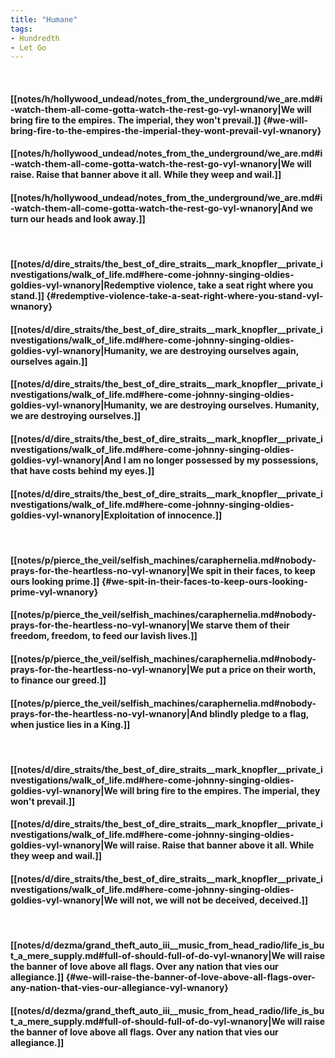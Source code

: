 ```yaml
---
title: "Humane"
tags:
- Hundredth
- Let Go
---
```

&nbsp;
#### [[notes/h/hollywood_undead/notes_from_the_underground/we_are.md#i-watch-them-all-come-gotta-watch-the-rest-go-vyl-wnanory|We will bring fire to the empires. The imperial, they won't prevail.]] {#we-will-bring-fire-to-the-empires-the-imperial-they-wont-prevail-vyl-wnanory}
#### [[notes/h/hollywood_undead/notes_from_the_underground/we_are.md#i-watch-them-all-come-gotta-watch-the-rest-go-vyl-wnanory|We will raise. Raise that banner above it all. While they weep and wail.]]
#### [[notes/h/hollywood_undead/notes_from_the_underground/we_are.md#i-watch-them-all-come-gotta-watch-the-rest-go-vyl-wnanory|And we turn our heads and look away.]]
&nbsp;
#### [[notes/d/dire_straits/the_best_of_dire_straits__mark_knopfler__private_investigations/walk_of_life.md#here-come-johnny-singing-oldies-goldies-vyl-wnanory|Redemptive violence, take a seat right where you stand.]] {#redemptive-violence-take-a-seat-right-where-you-stand-vyl-wnanory}
#### [[notes/d/dire_straits/the_best_of_dire_straits__mark_knopfler__private_investigations/walk_of_life.md#here-come-johnny-singing-oldies-goldies-vyl-wnanory|Humanity, we are destroying ourselves again, ourselves again.]]
#### [[notes/d/dire_straits/the_best_of_dire_straits__mark_knopfler__private_investigations/walk_of_life.md#here-come-johnny-singing-oldies-goldies-vyl-wnanory|Humanity, we are destroying ourselves. Humanity, we are destroying ourselves.]]
#### [[notes/d/dire_straits/the_best_of_dire_straits__mark_knopfler__private_investigations/walk_of_life.md#here-come-johnny-singing-oldies-goldies-vyl-wnanory|And I am no longer possessed by my possessions, that have costs behind my eyes.]]
#### [[notes/d/dire_straits/the_best_of_dire_straits__mark_knopfler__private_investigations/walk_of_life.md#here-come-johnny-singing-oldies-goldies-vyl-wnanory|Exploitation of innocence.]]
&nbsp;
#### [[notes/p/pierce_the_veil/selfish_machines/caraphernelia.md#nobody-prays-for-the-heartless-no-vyl-wnanory|We spit in their faces, to keep ours looking prime.]] {#we-spit-in-their-faces-to-keep-ours-looking-prime-vyl-wnanory}
#### [[notes/p/pierce_the_veil/selfish_machines/caraphernelia.md#nobody-prays-for-the-heartless-no-vyl-wnanory|We starve them of their freedom, freedom, to feed our lavish lives.]]
#### [[notes/p/pierce_the_veil/selfish_machines/caraphernelia.md#nobody-prays-for-the-heartless-no-vyl-wnanory|We put a price on their worth, to finance our greed.]]
#### [[notes/p/pierce_the_veil/selfish_machines/caraphernelia.md#nobody-prays-for-the-heartless-no-vyl-wnanory|And blindly pledge to a flag, when justice lies in a King.]]
&nbsp;
#### [[notes/d/dire_straits/the_best_of_dire_straits__mark_knopfler__private_investigations/walk_of_life.md#here-come-johnny-singing-oldies-goldies-vyl-wnanory|We will bring fire to the empires. The imperial, they won't prevail.]]
#### [[notes/d/dire_straits/the_best_of_dire_straits__mark_knopfler__private_investigations/walk_of_life.md#here-come-johnny-singing-oldies-goldies-vyl-wnanory|We will raise. Raise that banner above it all. While they weep and wail.]]
#### [[notes/d/dire_straits/the_best_of_dire_straits__mark_knopfler__private_investigations/walk_of_life.md#here-come-johnny-singing-oldies-goldies-vyl-wnanory|We will not, we will not be deceived, deceived.]]
&nbsp;
#### [[notes/d/dezma/grand_theft_auto_iii__music_from_head_radio/life_is_but_a_mere_supply.md#full-of-should-full-of-do-vyl-wnanory|We will raise the banner of love above all flags. Over any nation that vies our allegiance.]] {#we-will-raise-the-banner-of-love-above-all-flags-over-any-nation-that-vies-our-allegiance-vyl-wnanory}
#### [[notes/d/dezma/grand_theft_auto_iii__music_from_head_radio/life_is_but_a_mere_supply.md#full-of-should-full-of-do-vyl-wnanory|We will raise the banner of love above all flags. Over any nation that vies our allegiance.]]
